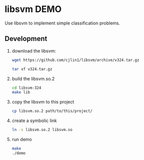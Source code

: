 # libsvm DEMO

Use libsvm to implement simple classification problems.

## Development

1. download the libsvm:
   ```bash
   wget https://github.com/cjlin1/libsvm/archive/v324.tar.gz

   tar xf v324.tar.gz
   ```

2. build the libsvm.so.2
   ```bash
   cd libsvm-324
   make lib
   ```

3. copy the libsvm to this project
   ```bash
   cp libsvm.so.2 path/to/this/project/
   ```

4. create a symbolic link
   ```bash
   ln -s libsvm.so.2 libsvm.so
   ```

5. run demo
   ```bash
   make
   ./demo
   ```
